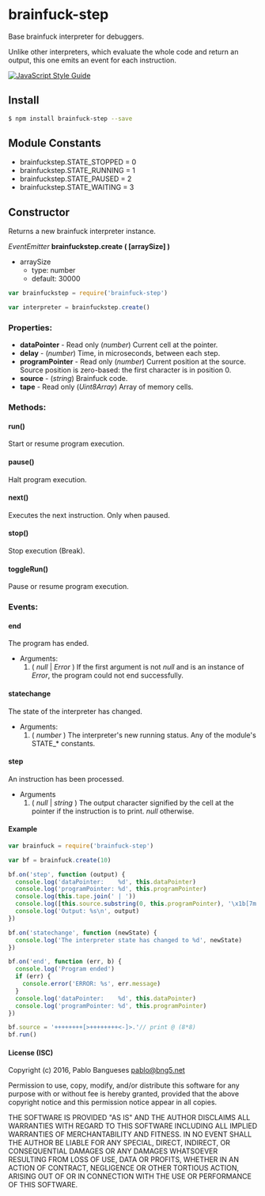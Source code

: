 # brainfuck-step

Base brainfuck interpreter for debuggers.

Unlike other interpreters, which evaluate the whole code and return an output, this one emits an event for each instruction.

[![JavaScript Style Guide](https://img.shields.io/badge/code_style-standard-brightgreen.svg)](https://standardjs.com)

## Install

``` bash
$ npm install brainfuck-step --save
```

## Module Constants

- brainfuckstep.STATE_STOPPED = 0
- brainfuckstep.STATE_RUNNING = 1
- brainfuckstep.STATE_PAUSED  = 2
- brainfuckstep.STATE_WAITING = 3

## Constructor

Returns a new brainfuck interpreter instance.

_EventEmitter_ __brainfuckstep.create ( [arraySize] )__

 - arraySize
   - type: number
   - default: 30000

```js
var brainfuckstep = require('brainfuck-step')

var interpreter = brainfuckstep.create()
```

### Properties:

- __dataPointer__        - Read only (_number_) Current cell at the pointer.
- __delay__              - (_number_) Time, in microseconds, between each step.
- __programPointer__ - Read only (_number_) Current position at the source. Source position is zero-based: the first character is in position 0.
- __source__             - (_string_) Brainfuck code.
- __tape__               - Read only (_Uint8Array_) Array of memory cells.

### Methods:

#### run()

Start or resume program execution.

#### pause()

Halt program execution.

#### next()

Executes the next instruction. Only when paused.

#### stop()

Stop execution (Break).

#### toggleRun()

Pause or resume program execution.

### Events:

#### end

The program has ended.

 - Arguments:
   1. ( *null* | *Error* ) If the first argument is not *null* and is an instance of *Error*, the program could not end successfully.

#### statechange

The state of the interpreter has changed.

 - Arguments:
   1. ( *number* ) The interpreter's new running status. Any of the module's STATE_* constants.

#### step

An instruction has been processed.

 - Arguments
   1. ( *null* | *string* ) The output character signified by the cell at the pointer if the instruction is to print. *null* otherwise.

#### Example

``` js
var brainfuck = require('brainfuck-step')

var bf = brainfuck.create(10)

bf.on('step', function (output) {
  console.log('dataPointer:    %d', this.dataPointer)
  console.log('programPointer: %d', this.programPointer)
  console.log(this.tape.join(' | '))
  console.log([this.source.substring(0, this.programPointer), '\x1b[7m', this.source.substr(this.programPointer, 1), '\x1b[0m', this.source.substring(this.programPointer + 1)].join(''))
  console.log('Output: %s\n', output)
})

bf.on('statechange', function (newState) {
  console.log('The interpreter state has changed to %d', newState)
})

bf.on('end', function (err, b) {
  console.log('Program ended')
  if (err) {
    console.error('ERROR: %s', err.message)
  }
  console.log('dataPointer:    %d', this.dataPointer)
  console.log('programPointer: %d', this.programPointer)
})

bf.source = '++++++++[>++++++++<-]>.'// print @ (8*8)
bf.run()
```

#### License (ISC)

Copyright (c) 2016, Pablo Bangueses <pablo@bng5.net>

Permission to use, copy, modify, and/or distribute this software for any
purpose with or without fee is hereby granted, provided that the above
copyright notice and this permission notice appear in all copies.

THE SOFTWARE IS PROVIDED "AS IS" AND THE AUTHOR DISCLAIMS ALL WARRANTIES
WITH REGARD TO THIS SOFTWARE INCLUDING ALL IMPLIED WARRANTIES OF
MERCHANTABILITY AND FITNESS. IN NO EVENT SHALL THE AUTHOR BE LIABLE FOR
ANY SPECIAL, DIRECT, INDIRECT, OR CONSEQUENTIAL DAMAGES OR ANY DAMAGES
WHATSOEVER RESULTING FROM LOSS OF USE, DATA OR PROFITS, WHETHER IN AN
ACTION OF CONTRACT, NEGLIGENCE OR OTHER TORTIOUS ACTION, ARISING OUT OF
OR IN CONNECTION WITH THE USE OR PERFORMANCE OF THIS SOFTWARE.
